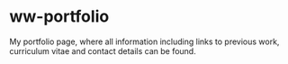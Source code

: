 # ww-portfolio
My portfolio page, where all information including links to previous work, curriculum vitae and contact details can be found.
